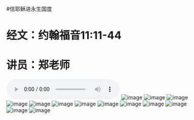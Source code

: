 #信耶稣进永生国度
# 经文：约翰福音11:11-44
# 讲员：郑老师
<audio controls src="./信主耶稣进永生国.mp3"></audio> 
![image](https://user-images.githubusercontent.com/91267933/182721789-948c0c51-194a-42a1-aaea-66188aef921f.png)
![image](https://user-images.githubusercontent.com/91267933/182721811-e7dbb4ce-8272-4ba6-a562-c76a377840a1.png)
![image](https://user-images.githubusercontent.com/91267933/182721826-b1eea54c-6cb3-41da-84b4-5736f53dc768.png)
![image](https://user-images.githubusercontent.com/91267933/182721851-270a5caa-7bd3-4447-8591-7d69fba75091.png)
![image](https://user-images.githubusercontent.com/91267933/182721862-8d155bce-bfa4-45be-8a67-cb1768f979de.png)
![image](https://user-images.githubusercontent.com/91267933/182721883-9bbc6a4a-d2ad-4a85-85ee-3b9fa367be9c.png)
![image](https://user-images.githubusercontent.com/91267933/182721905-50bc9b29-8774-415a-a9c7-f926555a9b8f.png)
![image](https://user-images.githubusercontent.com/91267933/182721921-9c32f5d9-14c4-4e0c-9d8e-7b781ce0c371.png)
![image](https://user-images.githubusercontent.com/91267933/182721931-ee6cacf2-e7df-4e5f-aeb4-1dab54a79b1a.png)
![image](https://user-images.githubusercontent.com/91267933/182721957-a694ffa7-0ef2-479c-8fb8-b84672da9338.png)
![image](https://user-images.githubusercontent.com/91267933/182721967-81005220-109d-43df-8453-d69ec40ece6c.png)
![image](https://user-images.githubusercontent.com/91267933/182721977-3058ea77-5ffa-4614-aac0-8acff0f71d47.png)
![image](https://user-images.githubusercontent.com/91267933/182721993-f2eb9e63-2c2b-40f0-a76e-de6fd003c400.png)
